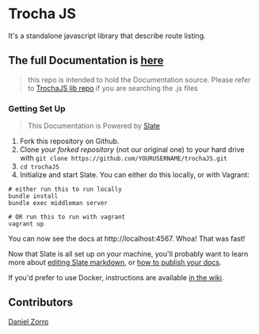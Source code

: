 # Trocha JS
It's a standalone javascript library that describe route listing.

## The full Documentation is [here](https://dfoxpro.github.io/trochaJS)

> this repo is intended to hold the Documentation source.
Please refer to [TrochaJS lib repo](https://github.com/DFOXpro/trocha) if you are searching the .js files


### Getting Set Up

> This Documentation is Powered by [Slate](https://github.com/tripit/slate)

1. Fork this repository on Github.
2. Clone *your forked repository* (not our original one) to your hard drive with `git clone https://github.com/YOURUSERNAME/trochaJS.git`
3. `cd trochaJS`
4. Initialize and start Slate. You can either do this locally, or with Vagrant:

```shell
# either run this to run locally
bundle install
bundle exec middleman server

# OR run this to run with vagrant
vagrant up
```

You can now see the docs at http://localhost:4567. Whoa! That was fast!

Now that Slate is all set up on your machine, you'll probably want to learn more about [editing Slate markdown](https://github.com/lord/slate/wiki/Markdown-Syntax), or [how to publish your docs](https://github.com/lord/slate/wiki/Deploying-Slate).

If you'd prefer to use Docker, instructions are available [in the wiki](https://github.com/lord/slate/wiki/Docker).

Contributors
--------------------
[Daniel Zorro](https://github.com/DFOXpro)